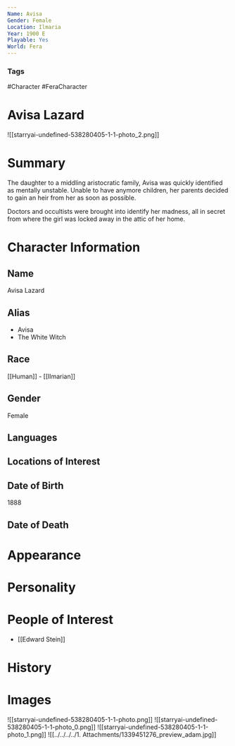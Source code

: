 ```yaml
---
Name: Avisa
Gender: Female
Location: Ilmaria
Year: 1900 E
Playable: Yes
World: Fera
---
```


### Tags
#Character #FeraCharacter

# Avisa Lazard
![[starryai-undefined-538280405-1-1-photo_2.png]]


# Summary
The daughter to a middling aristocratic family, Avisa was quickly identified as mentally unstable. Unable to have anymore children, her parents decided to gain an heir from her as soon as possible.

Doctors and occultists were brought into identify her madness, all in secret from where the girl was locked away in the attic of her home.

# Character Information

## Name
Avisa Lazard

## Alias
- Avisa
- The White Witch

## Race
[[Human]] - [[Ilmarian]]

## Gender
Female

## Languages

## Locations of Interest

## Date of Birth
1888

## Date of Death

# Appearance

# Personality

# People of Interest
- [[Edward Stein]]

# History

# Images
![[starryai-undefined-538280405-1-1-photo.png]]
![[starryai-undefined-538280405-1-1-photo_0.png]]
![[starryai-undefined-538280405-1-1-photo_1.png]]
![[../../../../1. Attachments/1339451276_preview_adam.jpg]]